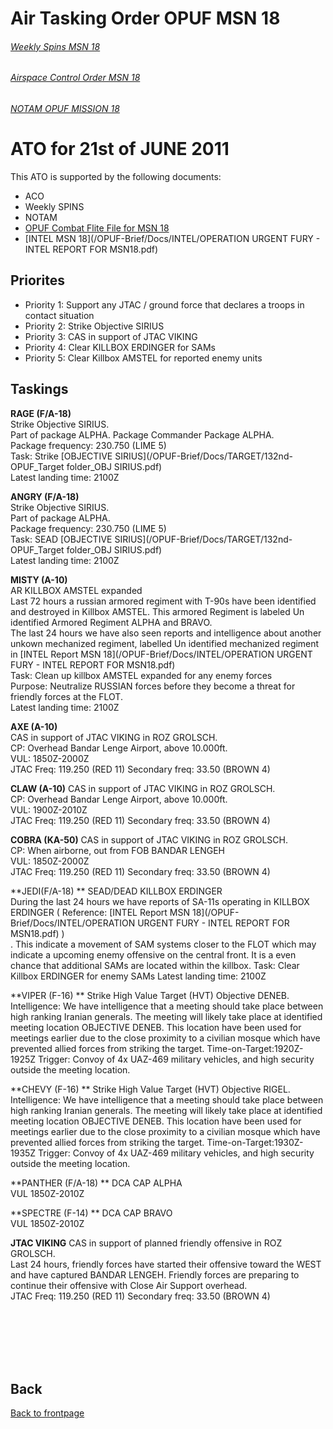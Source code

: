 # Air Tasking Order OPUF MSN 18



###### [Weekly Spins MSN 18](/OPUF-Brief/Docs/SPINS_18.html)
###### [Airspace Control Order MSN 18](/OPUF-Brief/Docs/ACO/ACO_18.html)
###### [NOTAM OPUF MISSION 18](/OPUF-Brief/Docs/NOTAM/NOTAM_18.html)

# ATO for 21st of JUNE 2011
This ATO is supported by the following documents: <br>
* ACO
* Weekly SPINS
* NOTAM
* [OPUF Combat Flite File for MSN 18](/OPUF-Brief/Combatflite/OPUF_MSN_18.cf)
* [INTEL MSN 18](/OPUF-Brief/Docs/INTEL/OPERATION URGENT FURY - INTEL REPORT FOR MSN18.pdf)


## Priorites
* Priority 1: Support any JTAC / ground force that declares a troops in contact situation
* Priority 2: Strike Objective SIRIUS
* Priority 3: CAS in support of JTAC VIKING
* Priority 4: Clear KILLBOX ERDINGER for SAMs
* Priority 5: Clear Killbox AMSTEL for reported enemy units


## Taskings

**RAGE (F/A-18)**<br>
Strike Objective SIRIUS. <br>
Part of package ALPHA. Package Commander Package ALPHA.<br>
Package frequency: 230.750 (LIME 5) <br>
Task: Strike
[OBJECTIVE SIRIUS](/OPUF-Brief/Docs/TARGET/132nd-OPUF_Target folder_OBJ SIRIUS.pdf)  <br>
Latest landing time: 2100Z <br>



**ANGRY (F/A-18)**<br>
Strike Objective SIRIUS. <br>
Part of package ALPHA.<br>
Package frequency: 230.750 (LIME 5) <br>
Task: SEAD
[OBJECTIVE SIRIUS](/OPUF-Brief/Docs/TARGET/132nd-OPUF_Target folder_OBJ SIRIUS.pdf)  <br>
Latest landing time: 2100Z <br>



**MISTY (A-10)**<br>
AR KILLBOX AMSTEL expanded<br>
Last 72 hours a russian armored regiment with T-90s have been identified and  destroyed in Killbox AMSTEL. This armored Regiment is labeled Un identified Armored
Regiment ALPHA and BRAVO.<br>
The last 24 hours we have also seen reports and intelligence about another unkown mechanized regiment, labelled Un identified mechanized regiment in 
[INTEL Report MSN 18](/OPUF-Brief/Docs/INTEL/OPERATION URGENT FURY - INTEL REPORT FOR MSN18.pdf) <br>
Task: Clean up killbox AMSTEL expanded for any enemy forces <br>
Purpose: Neutralize RUSSIAN forces before they become a threat for friendly forces at the FLOT. <br>
Latest landing time: 2100Z <br>



**AXE (A-10)**<br>
CAS in support of JTAC VIKING in ROZ GROLSCH.<br>
CP: Overhead Bandar Lenge Airport, above 10.000ft.<br>
VUL: 1850Z-2000Z<br>
JTAC Freq: 119.250 (RED 11)  Secondary freq: 33.50 (BROWN 4)<br>



**CLAW (A-10)**
CAS in support of JTAC VIKING in ROZ GROLSCH.<br>
CP: Overhead Bandar Lenge Airport, above 10.000ft.<br>
VUL: 1900Z-2010Z<br>
JTAC Freq: 119.250 (RED 11)  Secondary freq: 33.50 (BROWN 4)<br>



**COBRA (KA-50)**
CAS in support of JTAC VIKING in ROZ GROLSCH.<br>
CP: When airborne, out from FOB BANDAR LENGEH<br>
VUL: 1850Z-2000Z<br>
JTAC Freq: 119.250 (RED 11)  Secondary freq: 33.50 (BROWN 4)<br>



**JEDI(F/A-18) **
SEAD/DEAD KILLBOX ERDINGER<br>
During the last 24 hours we have reports of SA-11s operating in KILLBOX ERDINGER ( Reference: [INTEL Report MSN 18](/OPUF-Brief/Docs/INTEL/OPERATION URGENT FURY - INTEL REPORT FOR MSN18.pdf) )<br>. 
This indicate a movement of SAM systems closer to the FLOT which may indicate a upcoming enemy offensive on the central front. It is a even chance that additional SAMs are located within 
the killbox.
Task: Clear Killbox ERDINGER for enemy SAMs 
Latest landing time: 2100Z <br>



**VIPER (F-16) **
Strike High Value Target (HVT) Objective DENEB.<br>
Intelligence: We have intelligence that a meeting should take place between high ranking Iranian generals.  The meeting will likely take place at identified meeting location
OBJECTIVE DENEB. This location have been used for meetings earlier due to the close proximity to a civilian mosque which have prevented allied forces from striking the target.
Time-on-Target:1920Z-1925Z
Trigger: Convoy of 4x UAZ-469 military vehicles, and high security outside the meeting location.



**CHEVY (F-16) **
Strike High Value Target (HVT) Objective RIGEL.<br>
Intelligence: We have intelligence that a meeting should take place between high ranking Iranian generals.  The meeting will likely take place at identified meeting location
OBJECTIVE DENEB. This location have been used for meetings earlier due to the close proximity to a civilian mosque which have prevented allied forces from striking the target.
Time-on-Target:1930Z-1935Z
Trigger: Convoy of 4x UAZ-469 military vehicles, and high security outside the meeting location.



**PANTHER (F/A-18) **
DCA CAP ALPHA <br>
VUL 1850Z-2010Z<br>



**SPECTRE (F-14) **
DCA CAP BRAVO <br>
VUL 1850Z-2010Z<br>


**JTAC VIKING**
CAS in support of planned friendly offensive in ROZ GROLSCH. <br>
Last 24 hours, friendly forces have started their offensive toward the WEST and have captured BANDAR LENGEH. Friendly forces are preparing to continue their offensive with 
Close Air Support overhead.<br>
JTAC Freq: 119.250 (RED 11)  Secondary freq: 33.50 (BROWN 4)


<br>
<br>
<br>
<br>
<br>




## Back
[Back to frontpage](https://132nd-vwing.github.io/OPUF-Brief/)